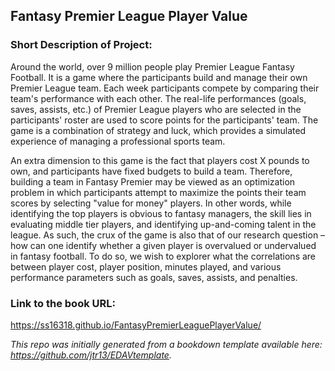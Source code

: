 ## Fantasy Premier League Player Value

### Short Description of Project:
Around the world, over 9 million people play Premier League Fantasy Football. It is a game where the participants build and manage their own Premier League team. Each week participants compete by comparing their team's performance with each other. The real-life performances (goals, saves, assists, etc.) of Premier League players who are selected in the participants' roster are used to score points for the participants' team. The game is a combination of strategy and luck, which provides a simulated experience of managing a professional sports team.


An extra dimension to this game is the fact that players cost X pounds to own, and participants have fixed budgets to build a team. Therefore, building a team in Fantasy Premier may be viewed as an optimization problem in which participants attempt to maximize the points their team scores by selecting "value for money" players. In other words, while identifying the top players is obvious to fantasy managers, the skill lies in evaluating middle tier players, and identifying up-and-coming talent in the league. As such, the crux of the game is also that of our research question – how can one identify whether a given player is overvalued or undervalued in fantasy football. To do so, we wish to explorer what the correlations are between player cost, player position, minutes played, and various performance parameters such as goals, saves, assists, and penalties.

### Link to the book URL:
https://ss16318.github.io/FantasyPremierLeaguePlayerValue/


*This repo was initially generated from a bookdown template available here: https://github.com/jtr13/EDAVtemplate.*
